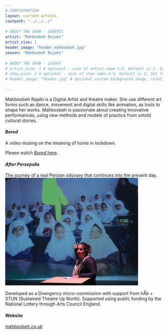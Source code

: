 ```yaml
---
# CONFIGURATION
layout: current-artists
rootpath: "../../../"

# ABOUT THE SHOW - GENERIC
artist: "Mahboobeh Rajabi"
artist_size: 1
header_image: "header_mahboobeh.jpg"
season: "Mahboobeh Rajabi"

# ABOUT THE SHOW - LAYOUT
# artist_size: 1 # optional - size of artist name 1-5. Default is 1. Set longer names to lower values
# show_size: 2 # optional - size of show name 2-5. Default is 2. Set longer names to lower values
# header_image: "header.jpg" # optional custom background image, relative to current page

---
```

Mahboobeh Rajabi is a Digital Artist and theatre maker. She use different art forms such as dance, movement and digital skills like animation, as tools to shape her works. Mahboobeh is passionate about creating innovative performances, using new methods and models of practice from untold cultural stories.  

#### *Bored*          
A video musing on the meaning of home in lockdown.     

Please watch <a href="https://www.youtube.com/watch?v=AwZveRqxAWs&feature=youtu.be" target="_blank">*Bored* here</a>.      
        
#### *After Persepolis*           
The journey of a real Persian odyssey that continues into the present day.         
![After Persepolis](classroom.jpg)         
         
Developed as a Divergency micro-commission with support from hÅb + STUN (Sustained Theatre Up North). Supported using public funding by the National Lottery through Arts Council England.        
        
#### Website          
<a href="http://mahboobeh.co.uk" target="_blank">mahboobeh.co.uk</a>
